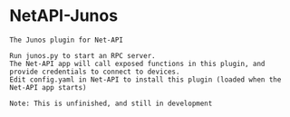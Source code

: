 # NetAPI-Junos
    The Junos plugin for Net-API

    Run junos.py to start an RPC server.
    The Net-API app will call exposed functions in this plugin, and provide credentials to connect to devices.
    Edit config.yaml in Net-API to install this plugin (loaded when the Net-API app starts)
    
    Note: This is unfinished, and still in development
